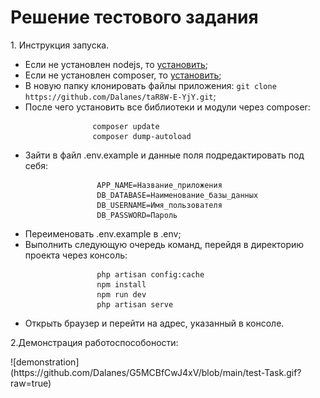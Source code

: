<h1>Решение тестового задания</h1>
<p>
    1. Инструкция запуска.
    <ul>
        <li>
            Если не установлен nodejs, то <a href="https://nodejs.org/en/">установить</a>;
        </li>
        <li>
            Если не установлен composer, то <a href="https://getcomposer.org/">установить</a>;
        </li>
        <li>
                   В новую папку клонировать файлы приложения:
                   <code>git clone https://github.com/Dalanes/taR8W-E-YjY.git</code>;
                </li>
                <li>
                   После чего установить все библиотеки и модули через composer:
                   
                   
                   composer update
                   composer dump-autoload
                   
</li>
                <li>
                    Зайти в файл .env.example и данные поля подредактировать под себя: 
                    
                    APP_NAME=Название_приложения
                    DB_DATABASE=Наименование_базы_данных
                    DB_USERNAME=Имя_пользователя
                    DB_PASSWORD=Пароль
                    
                    
</li>
                <li>
                    Переименовать .env.example в .env;
                </li>
                <li>
                    Выполнить следующую очередь команд, перейдя
                    в директорию проекта через консоль:
                    
                    php artisan config:cache
                    npm install
                    npm run dev
                    php artisan serve
</li>
                <li>
                    Открыть браузер и перейти на адрес, указанный в консоле.
                </li>
    </ul>
</p>
<p>
    2.Демонстрация работоспособоности:
</p>
![demonstration](https://github.com/Dalanes/G5MCBfCwJ4xV/blob/main/test-Task.gif?raw=true)
